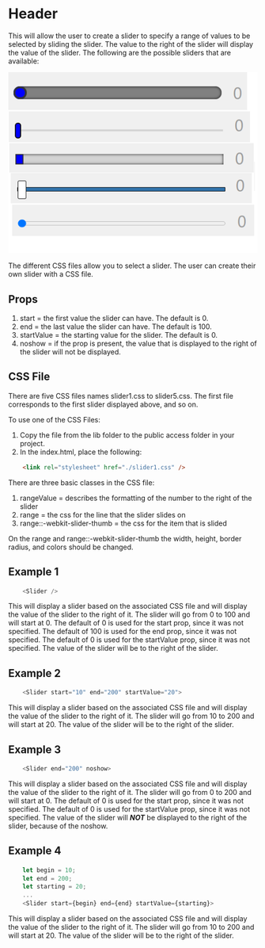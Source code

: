 # Header

This will allow the user to create a slider to specify a range of values to be selected by sliding the slider.  The value to the right of the slider will display the value of the slider.  The following are the possible sliders that are available:

![Sliders](./slider.png)

The different CSS files allow you to select a slider.  The user can create their own slider with a CSS file.

## Props

1.  start = the first value the slider can have.  The default is 0.
2.  end = the last value the slider can have.  The default is 100.
3.  startValue = the starting value for the slider.  The default is 0.
4.  noshow = if the prop is present, the value that is displayed to the right of the slider will not be displayed.

## CSS File

There are five CSS files names slider1.css to slider5.css.  The first file corresponds to the first slider displayed above, and so on.

To use one of the CSS Files:
1.  Copy the file from the lib folder to the public access folder in your project.
2.  In the index.html, place the following:

```html
    <link rel="stylesheet" href="./slider1.css" />
```

There are three basic classes in the CSS file:

1.  rangeValue = describes the formatting of the number to the right of the slider
2.  range = the css for the line that the slider slides on
3.  range::-webkit-slider-thumb = the css for the item that is slided

On the range and range::-webkit-slider-thumb the width, height, border radius, and colors should be changed.

## Example 1
```js
    <Slider />
```

This will display a slider based on the associated CSS file and will display the value of the slider to the right of it.  The slider will go from 0 to 100 and will start at 0.  The default of 0 is used for the start prop, since it was not specified.  The default of 100 is used for the end prop, since it was not specified.  The default of 0 is used for the startValue prop, since it was not specified.  The value of the slider will be to the right of the slider.

## Example 2
```js
    <Slider start="10" end="200" startValue="20">
```

This will display a slider based on the associated CSS file and will display the value of the slider to the right of it.  The slider will go from 10 to 200 and will start at 20.  The value of the slider will be to the right of the slider.

## Example 3
```js
    <Slider end="200" noshow>
```

This will display a slider based on the associated CSS file and will display the value of the slider to the right of it.  The slider will go from 0 to 200 and will start at 0.  The default of 0 is used for the start prop, since it was not specified.  The default of 0 is used for the startValue prop, since it was not specified.  The value of the slider will ***NOT*** be displayed to the right of the slider, because of the noshow.

## Example 4
```js
    let begin = 10;
    let end = 200;
    let starting = 20;
    ...
    <Slider start={begin} end={end} startValue={starting}>
```

This will display a slider based on the associated CSS file and will display the value of the slider to the right of it.  The slider will go from 10 to 200 and will start at 20.  The value of the slider will be to the right of the slider.

